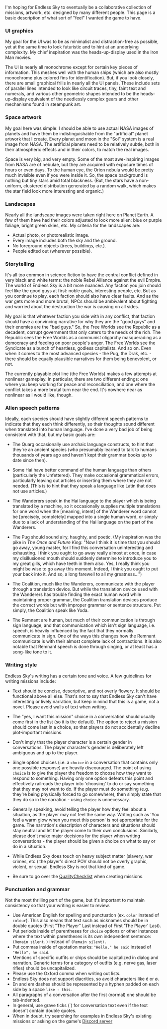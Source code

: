 I'm hoping for Endless Sky to eventually be a collaborative collection of missions, artwork, etc. designed by many different people. This page is a basic description of what sort of "feel" I wanted the game to have.

### UI graphics

My goal for the UI was to be as minimalist and distraction-free as possible, yet at the same time to look futuristic and to hint at an underlying complexity. My chief inspiration was the heads-up-display used in the Iron Man movies.

The UI is nearly all monochrome except for certain key pieces of information. This meshes well with the human ships (which are also mostly monochrome plus colored fins for identification). But, if you look closely, there are small graphical frills in nearly all the UI panels. These include sets of parallel lines intended to look like circuit traces, tiny, faint text and numerals, and various other geometric shapes intended to be the heads-up-display equivalent of the needlessly complex gears and other mechanisms found in steampunk art.

### Space artwork

My goal here was simple: I should be able to use actual NASA images of planets and have them be indistinguishable from the "artificial" planet artwork that I create. Every planet and moon in the "Sol" system is a real image from NASA. The artificial planets need to be relatively subtle, both in their atmospheric effects and in their colors, to match the real images.

Space is very big, and very empty. Some of the most awe-inspiring images from NASA are of nebulae, but they are acquired with exposure times of hours or even days. To the human eye, the Orion nebula would be pretty much invisible even if you were inside it. So, the space background is nothing but tiny stars amid total blackness. (But, the stars have a non-uniform, clustered distribution generated by a random walk, which makes the star field look more interesting and organic.)

### Landscapes

Nearly all the landscape images were taken right here on Planet Earth. A few of them have had their colors adjusted to look more alien: blue or purple foliage, bright green skies, etc. My criteria for the landscapes are:

* Actual photo, or photorealistic image.
* Every image includes both the sky and the ground.
* No foreground objects (trees, buildings, etc.).
* People edited out (wherever possible).

### Storytelling

It's all too common in science fiction to have the central conflict defined in very black and white terms: the noble Rebel Alliance against the evil Empire. The world of Endless Sky is a bit more nuanced. Any faction you join should feel like the good guys at first: noble goals, interesting people, etc. But as you continue to play, each faction should also have clear faults. And as the war gets more and more brutal, NPCs should be ambivalent about fighting and worried about the destruction the war is causing on all sides.

My goal is that whatever faction you side with in any conflict, that faction should have a convincing narrative for why they are the "good guys" and their enemies are the "bad guys." So, the Free Worlds see the Republic as a decadent, corrupt government that only caters to the needs of the rich. The Republic sees the Free Worlds as a communist oligarchy masquerading as a democracy and feeding on poor people's anger. The Free Worlds see the Syndicate as a bunch of heartless, godless capitalists. And so on. Even when it comes to the most advanced species - the Pug, the Drak, etc. - there should be equally plausible narratives for them being benevolent, or not.

The currently playable plot line (the Free Worlds) makes a few attempts at nonlinear gameplay. In particular, there are two different endings: one where you keep working for peace and reconciliation, and one where the conflict takes a more brutal turn near the end. It's nowhere near as nonlinear as I would like, though.

### Alien speech patterns

Ideally, each species should have slightly different speech patterns to indicate that they each think differently, so their thoughts sound different when translated into human language. I've done a very bad job of being consistent with that, but my basic goals are:

* The Quarg occasionally use archaic language constructs, to hint that they're an ancient species (who presumably learned to talk to humans thousands of years ago and haven't kept their grammar books up to date since then).

* Some Hai have better command of the human language than others (particularly the Unfettered). They make occasional grammatical errors, particularly leaving out articles or inserting them where they are not needed. (This is to hint that they speak a language like Latin that does not use articles.)

* The Wanderers speak in the Hai language to the player which is being translated by a machine, so it occasionally supplies multiple translations for one word when the [meaning, intent] of the Wanderer word cannot be [precisely, completely] mapped into a single human word, or simply due to a lack of understanding of the Hai language on the part of the Wanderers.

* The Pug should sound airy, haughty, and poetic. (My inspiration was the pike in _The Once and Future King_: "Now I think it is time that you should go away, young master, for I find this conversation uninteresting and exhausting. I think you ought to go away really almost at once, in case my disillusioned mouth should suddenly determine to introduce you to my great gills, which have teeth in them also. Yes, I really think you might be wise to go away this moment. Indeed, I think you ought to put your back into it. And so, a long farewell to all my greatness...")

* The Coalition, much like the Wanderers, communicate with the player through a translation device. But while the translation device used with the Wanderers has trouble finding the exact human word while maintaining proper grammar, the Coalition translation devices produce the correct words but with improper grammar or sentence structure. Put simply, the Coalition speak like Yoda.

* The Remnant are human, but much of their communication is through sign language, and that communication which isn't sign language, i.e. speech, is heavily influenced by the fact that they normally communicate in sign. One of the ways this changes how the Remnant communicate is with their almost complete lack of contractions. It is also notable that Remnant speech is done through singing, or at least has a song-like tone to it.

### Writing style

Endless Sky's writing has a certain tone and voice. A few guidelines for writing missions include:

* Text should be concise, descriptive, and not overly flowery. It should be functional above all else. That's not to say that Endless Sky can't have interesting or lively narration, but keep in mind that this is a game, not a novel. Please avoid walls of text when writing.

* The "yes, I want this mission" choice in a conversation should usually come first in the list (so it is the default). The option to reject a mission should come last in a choice, so that players do not accidentally decline plot-important missions.

* Don't imply that the player character is a certain gender in conversations. The player character's gender is deliberately left ambiguous and up to the player. 

* Single option choices (i.e. a `choice` in a conversation that contains only one possible response) are heavily discouraged. The point of using `choice` is to give the player the freedom to choose how they want to respond to something. Having only one option defeats this point and effectively railroads the player into 'choosing' to do or say something that they may not want to do. If the player must do something (e.g. they're being physically forced to go somewhere), then simply state that they do so in the narration - using `choice` is unnecessary.

* Generally speaking, avoid telling the player how they feel about a situation, as the player may not feel the same way. Writing such as 'You feel a warm glow when you meet this person' is not appropriate for the game. The narration's description of characters and situations should stay neutral and let the player come to their own conclusions. Similarly, please don't make major decisions for the player when writing conversations - the player should be given a choice on what to say or do in a situation.

* While Endless Sky does touch on heavy subject matter (slavery, war crimes, etc.) the player's direct POV should not be overly graphic, violent, or sexual. Endless Sky is not that kind of game.

* Be sure to go over the [QualityChecklist](https://github.com/endless-sky/endless-sky/wiki/QualityChecklist) when creating missions.

### Punctuation and grammar

Not the most thrilling part of the game, but it's important to maintain consistency so that your writing is easier to review.

* Use American English for spelling and punctuation (ex. `color` instead of `colour`). This also means that text such as nicknames should be in double quotes (First "The Player" Last instead of First 'The Player' Last).
* Put periods inside of parentheses for `choice` options or other instances where the text within parentheses is its own independent sentence: `(Remain silent.)` instead of `(Remain silent).`
* Put commas inside of quotation marks: `"Hello," he said` instead of `"Hello", he said`. 
* Mentions of specific outfits or ships should be capitalized in dialog and narration. Generic terms for a category of outfits (e.g. nerve gas, laser rifles) should be uncapitalized.
* Please use the Oxford comma when writing out lists.
* Endless Sky does not support diacritics, so avoid characters like é or ø.
* En and em dashes should be represented by a hyphen padded on each side by a space `like - this`.
* All paragraphs of a conversation after the first (normal) one should be tab-indented.
* In general, use grave ticks (`) for conversation text even if the text doesn't contain double quotes.
* When in doubt, try searching for examples in Endless Sky's existing missions or asking on the game's [Discord server](https://discord.gg/ZeuASSx)
